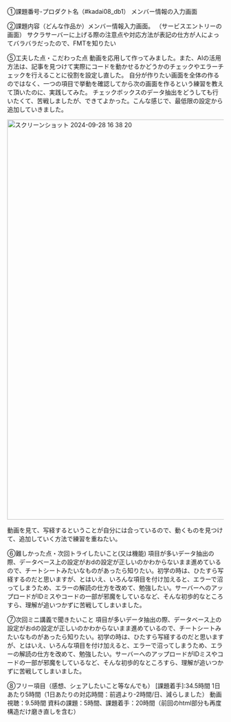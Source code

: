 ①課題番号-プロダクト名（#kadai08_db1） メンバー情報の入力画面

②課題内容（どんな作品か）メンバー情報入力画面。 （サービスエントリーの画面）
サクラサーバーに上げる際の注意点や対応方法が表記の仕方が人によってバラバラだったので、FMTを知りたい

⑤工夫した点・こだわった点
動画を応用して作ってみました。また、AIの活用方法は、記事を見つけて実際にコードを動かせるかどうかのチェックやエラーチェックを行えることに役割を設定し直した。
自分が作りたい画面を全体の作るのではなく、一つの項目で挙動を確認してから次の画面を作るという練習を教えて頂いたのに、実践してみた。
チェックボックスのデータ抽出をどうしても行いたくて、苦戦しましたが、できてよかった。こんな感じで、最低限の設定から追加していきました。

<img width="931" alt="スクリーンショット 2024-09-28 16 38 20" src="https://github.com/user-attachments/assets/a13a87ae-a9ff-41ae-945d-2d933b504f24">

動画を見て、写経するということが自分には合っているので、動くものを見つけて、追加していく方法で練習を重ねたい。

⑥難しかった点・次回トライしたいこと(又は機能) 
項目が多いデータ抽出の際、データベース上の設定がおdの設定が正しいのかわからないまま進めているので、チートシートみたいなものがあったら知りたい。初学の時は、ひたすら写経するのだと思いますが、とはいえ、いろんな項目を付け加えると、エラーで沼ってしまうため、エラーの解読の仕方を改めて、勉強したい。サーバーへのアップロードがIDミスやコードの一部が邪魔をしているなど、そんな初歩的なところすら、理解が追いつかずに苦戦してしまいました。

⑦次回ミニ講義で聞きたいこと 項目が多いデータ抽出の際、データベース上の設定がおdの設定が正しいのかわからないまま進めているので、チートシートみたいなものがあったら知りたい。初学の時は、ひたすら写経するのだと思いますが、とはいえ、いろんな項目を付け加えると、エラーで沼ってしまうため、エラーの解読の仕方を改めて、勉強したい。サーバーへのアップロードがIDミスやコードの一部が邪魔をしているなど、そんな初歩的なところすら、理解が追いつかずに苦戦してしまいました。

⑧フリー項目（感想、シェアしたいこと等なんでも） [課題着手]:34.5時間 1日あたり5時間（1日あたりの対応時間：前週より-2時間/日、減らしました） 動画視聴：9.5時間 資料の課題：5時間、課題着手：20時間（前回のhtml部分も再度構造だけ磨き直しを含む）
